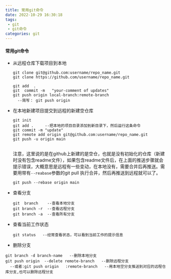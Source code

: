 ```yaml
---
title: 常用git命令
date: 2022-10-29 16:30:18
tags:
 - git
 - git命令
categories: git 
---
```




#### 常用git命令

* 从远程仓库下载项目到本地

  ~~~
  git clone git@github.com:username/repo_name.git 
  git clone https://github.com/username/repo_name.git
  
  git add  .
  git  commit -m   "your-comment of updates"
  git push origin local-branch:remote-branch
    --简写： git push origin
  ~~~

* 在本地新建项目提交到远程的新建空仓库

  ~~~
  git init 
  git add .     --把本地的项目目录添加到新目录下，然后运行这条命令
  git commit -m "update"
  git remote add origin git@github.com:username/repo_name.git 
  git push -u origin main 
   
  ~~~

  <!--more-->

  注意，这里说的是在github上新建的是空仓，也就是没有初始化的仓库（新建时没有包含readme文件），如果包含readme文件后，在上面的推送步骤就会提示错误，大概意思是远程有一些变动，在本地没有，需要合并后再推送。需要用带有`--reabase`参数的git pull 执行合并，然后再推送到远程就可以了。

  `git push --rebase origin main`

  

* 查看分支

  ~~~
  git  branch    --查看本地分支
  git branch -r  --查看远程分支
  git branch -a  --查看所有分支
  ~~~
* 查看当前工作状态
  ~~~
  git status   --经常查看状态，可以看到当前工作的提示信息
  ~~~
*  删除分支

  ~~~
  git branch -d branch-name   --删除本地分支
  git push origin  --delete remote-branch   --删除远程分支
    --或者:git push origin   :remote-branch   --用本地空分支推送到对应的远程仓库分支,也可以删除远程分支
